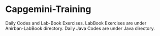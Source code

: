 # Capgemini-Training
Daily Codes and Lab-Book Exercises.
LabBook Exercises are under Anirban-LabBook directory.
Daily Java Codes are under Java directory.
